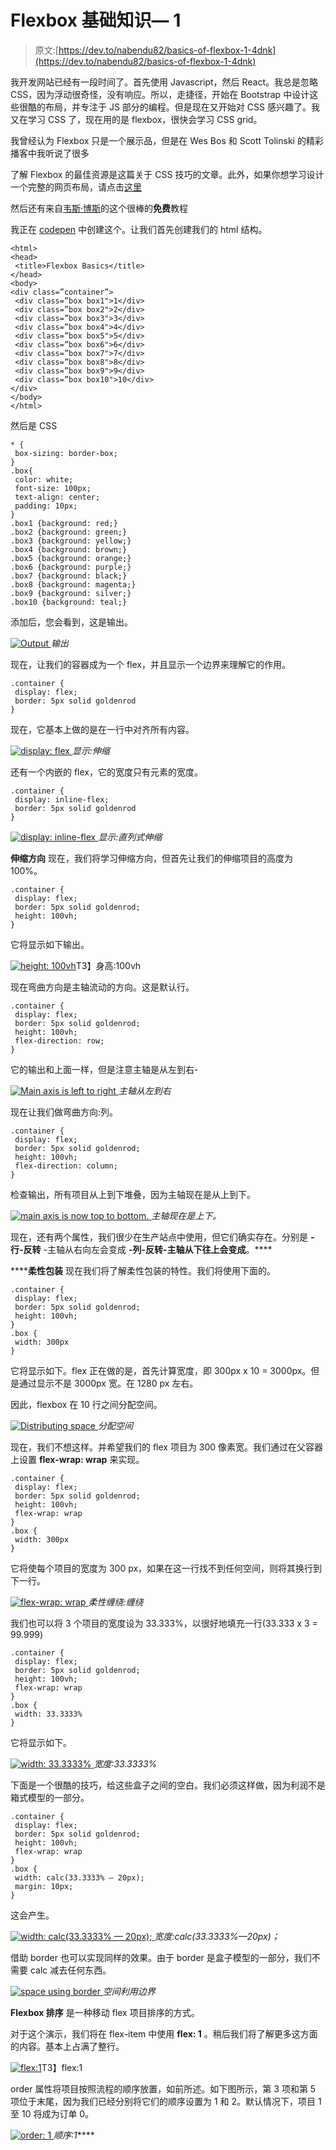 # Flexbox 基础知识— 1

> 原文:[https://dev.to/nabendu82/basics-of-flexbox-1-4dnk](https://dev.to/nabendu82/basics-of-flexbox-1-4dnk)

我开发网站已经有一段时间了。首先使用 Javascript，然后 React。我总是忽略 CSS，因为浮动很奇怪，没有响应。所以，走捷径，开始在 Bootstrap 中设计这些很酷的布局，并专注于 JS 部分的编程。但是现在又开始对 CSS 感兴趣了。我又在学习 CSS 了，现在用的是 flexbox，很快会学习 CSS grid。

我曾经认为 Flexbox 只是一个展示品，但是在 Wes Bos 和 Scott Tolinski 的精彩播客中我听说了很多

了解 Flexbox 的最佳资源是这篇关于 CSS 技巧的文章。此外，如果你想学习设计一个完整的网页布局，请点击[这里](https://css-tricks.com/designing-a-product-page-layout-with-flexbox/)

然后还有来自[韦斯·博斯](https://flexbox.io/)的这个很棒的**免费**教程

我正在 [codepen](https://codepen.io/nabendu82/pen/mLRxLR) 中创建这个。让我们首先创建我们的 html 结构。

```
<html>
<head>
 <title>Flexbox Basics</title>
</head>
<body>
<div class=”container”>
 <div class=”box box1">1</div>
 <div class=”box box2">2</div>
 <div class=”box box3">3</div>
 <div class=”box box4">4</div>
 <div class=”box box5">5</div>
 <div class=”box box6">6</div>
 <div class=”box box7">7</div>
 <div class=”box box8">8</div>
 <div class=”box box9">9</div>
 <div class=”box box10">10</div>
</div>
</body>
</html> 
```

然后是 CSS

```
* {
 box-sizing: border-box;
}
.box{
 color: white;
 font-size: 100px;
 text-align: center;
 padding: 10px;
}
.box1 {background: red;}
.box2 {background: green;}
.box3 {background: yellow;}
.box4 {background: brown;}
.box5 {background: orange;}
.box6 {background: purple;}
.box7 {background: black;}
.box8 {background: magenta;}
.box9 {background: silver;}
.box10 {background: teal;} 
```

添加后，您会看到，这是输出。

[![Output](../Images/ac0d9e7cd4ed854603b5c2dc7aac402c.png) ](https://res.cloudinary.com/practicaldev/image/fetch/s--ws8VUV9G--/c_limit%2Cf_auto%2Cfl_progressive%2Cq_auto%2Cw_880/https://cdn-images-1.medium.com/max/2836/1%2Ah4EUTkAh--FueNdtt8_-lg.png) *输出*

现在，让我们的容器成为一个 flex，并且显示一个边界来理解它的作用。

```
.container {
 display: flex;
 border: 5px solid goldenrod
} 
```

现在，它基本上做的是在一行中对齐所有内容。

[![display: flex](../Images/079f003d96674f368074bd12ebe15dff.png) ](https://res.cloudinary.com/practicaldev/image/fetch/s--35VYG_NS--/c_limit%2Cf_auto%2Cfl_progressive%2Cq_auto%2Cw_880/https://cdn-images-1.medium.com/max/2850/1%2AIjXZqlZJrhiqVHPQxavZ9A.png) *显示:伸缩*

还有一个内嵌的 flex，它的宽度只有元素的宽度。

```
.container {
 display: inline-flex;
 border: 5px solid goldenrod
} 
```

[![display: inline-flex](../Images/7827e907ef37746755b7189c16b4a436.png) ](https://res.cloudinary.com/practicaldev/image/fetch/s--fpEAj3aO--/c_limit%2Cf_auto%2Cfl_progressive%2Cq_auto%2Cw_880/https://cdn-images-1.medium.com/max/2848/1%2AcEmmEJGbiG2xNxVRmpRLfw.png) *显示:直列式伸缩*

**伸缩方向**
现在，我们将学习伸缩方向，但首先让我们的伸缩项目的高度为 100%。

```
.container {
 display: flex;
 border: 5px solid goldenrod;
 height: 100vh;
} 
```

它将显示如下输出。

[![height: 100vh](../Images/b6157e4e1b7ea338e654e52f0e39ec62.png)](https://res.cloudinary.com/practicaldev/image/fetch/s--cWn5Befq--/c_limit%2Cf_auto%2Cfl_progressive%2Cq_auto%2Cw_880/https://cdn-images-1.medium.com/max/2840/1%2ANOeM8s7UB1PWZOKcbPllpg.png)T3】身高:100vh

现在弯曲方向是主轴流动的方向。这是默认行。

```
.container {
 display: flex;
 border: 5px solid goldenrod;
 height: 100vh;
 flex-direction: row;
} 
```

它的输出和上面一样，但是注意主轴是从左到右-

[![Main axis is left to right](../Images/d55dc38cd0d925750ad23cad04191742.png) ](https://res.cloudinary.com/practicaldev/image/fetch/s--bt-EAhnI--/c_limit%2Cf_auto%2Cfl_progressive%2Cq_auto%2Cw_880/https://cdn-images-1.medium.com/max/2840/1%2ArtfeFW3EBpv3_lIDzbUhnQ.png) *主轴从左到右*

现在让我们做弯曲方向:列。

```
.container {
 display: flex;
 border: 5px solid goldenrod;
 height: 100vh;
 flex-direction: column;
} 
```

检查输出，所有项目从上到下堆叠，因为主轴现在是从上到下。

[![main axis is now top to bottom.](../Images/6a1623e8b880f579f7e0e86243296270.png) ](https://res.cloudinary.com/practicaldev/image/fetch/s--tAK8sDL9--/c_limit%2Cf_auto%2Cfl_progressive%2Cq_auto%2Cw_880/https://cdn-images-1.medium.com/max/2838/1%2Az0W0W53K8bgbilKh7horDQ.png) *主轴现在是上下。*

现在，还有两个属性，我们很少在生产站点中使用，但它们确实存在。分别是
**-行-反转** -主轴从右向左会变成 ****-列-反转**-主轴从下往上会变成**。****

 ******柔性包装**
现在我们将了解柔性包装的特性。我们将使用下面的。

```
.container {
 display: flex;
 border: 5px solid goldenrod;
 height: 100vh;
}
.box {
 width: 300px
} 
```

它将显示如下。flex 正在做的是，首先计算宽度，即 300px x 10 = 3000px。但是通过显示不是 3000px 宽。在 1280 px 左右。

因此，flexbox 在 10 行之间分配空间。

[![Distributing space](../Images/8c29be00f0870bcae174b542262e4df3.png) ](https://res.cloudinary.com/practicaldev/image/fetch/s--tQUzRi-f--/c_limit%2Cf_auto%2Cfl_progressive%2Cq_auto%2Cw_880/https://cdn-images-1.medium.com/max/2832/1%2Azq87AHQHTjgBpblZhB8HyA.png) *分配空间*

现在，我们不想这样。并希望我们的 flex 项目为 300 像素宽。我们通过在父容器上设置 **flex-wrap: wrap** 来实现。

```
.container {
 display: flex;
 border: 5px solid goldenrod;
 height: 100vh;
 flex-wrap: wrap
}
.box {
 width: 300px
} 
```

它将使每个项目的宽度为 300 px，如果在这一行找不到任何空间，则将其换行到下一行。

[![flex-wrap: wrap](../Images/7ee723361ccf2c10d7be181fb5c2ad10.png) ](https://res.cloudinary.com/practicaldev/image/fetch/s--Bt7Cmkgh--/c_limit%2Cf_auto%2Cfl_progressive%2Cq_auto%2Cw_880/https://cdn-images-1.medium.com/max/2830/1%2AXwk9ZllA61Qw2FzBYLMk-w.png) *柔性缠绕:缠绕*

我们也可以将 3 个项目的宽度设为 33.333%，以很好地填充一行(33.333 x 3 = 99.999)

```
.container {
 display: flex;
 border: 5px solid goldenrod;
 height: 100vh;
 flex-wrap: wrap
}
.box {
 width: 33.3333%
} 
```

它将显示如下。

[![width: 33.3333%](../Images/d32a9ddc6f8938a95e82a42addf6e966.png) ](https://res.cloudinary.com/practicaldev/image/fetch/s--L14o6sci--/c_limit%2Cf_auto%2Cfl_progressive%2Cq_auto%2Cw_880/https://cdn-images-1.medium.com/max/2832/1%2AwPN8b_-DG0d-BWK2axp6Tg.png) *宽度:33.3333%*

下面是一个很酷的技巧，给这些盒子之间的空白。我们必须这样做，因为利润不是箱式模型的一部分。

```
.container {
 display: flex;
 border: 5px solid goldenrod;
 height: 100vh;
 flex-wrap: wrap
}
.box {
 width: calc(33.3333% — 20px);
 margin: 10px;
} 
```

这会产生。

[![width: calc(33.3333% — 20px);](../Images/b1278ff8acb522025c850cb250420875.png) ](https://res.cloudinary.com/practicaldev/image/fetch/s--FnUwwsxS--/c_limit%2Cf_auto%2Cfl_progressive%2Cq_auto%2Cw_880/https://cdn-images-1.medium.com/max/2826/1%2AoHSxGNxbFDzaFbyev1Bx3Q.png) *宽度:calc(33.3333%—20px)；*

借助 border 也可以实现同样的效果。由于 border 是盒子模型的一部分，我们不需要 calc 减去任何东西。

[![space using border](../Images/3a81e883df88a6cdfed441216108c563.png) ](https://res.cloudinary.com/practicaldev/image/fetch/s--0C1895Yh--/c_limit%2Cf_auto%2Cfl_progressive%2Cq_auto%2Cw_880/https://cdn-images-1.medium.com/max/2838/1%2Ap9UH7q0rmjwQqkb_0Tf6Zw.png) *空间利用边界*

**Flexbox 排序**
是一种移动 flex 项目排序的方式。

对于这个演示，我们将在 flex-item 中使用 **flex: 1** 。稍后我们将了解更多这方面的内容。基本上占满了整行。

[![flex:1](../Images/2026f2257994f6277ad899ac430e80ae.png)](https://res.cloudinary.com/practicaldev/image/fetch/s--S7_3kdDj--/c_limit%2Cf_auto%2Cfl_progressive%2Cq_auto%2Cw_880/https://cdn-images-1.medium.com/max/2844/1%2AcKavXy-m_PdQtHap1tf7aw.png)T3】flex:1

order 属性将项目按照流程的顺序放置，如前所述。如下图所示，第 3 项和第 5 项位于末尾，因为我们已经分别将它们的顺序设置为 1 和 2。默认情况下，项目 1 至 10 将成为订单 0。

[![order: 1](../Images/bf99ff4501f5a532cf95b449e3e347d1.png) ](https://res.cloudinary.com/practicaldev/image/fetch/s--z9KEcFcn--/c_limit%2Cf_auto%2Cfl_progressive%2Cq_auto%2Cw_880/https://cdn-images-1.medium.com/max/2850/1%2Awc1LF0O2AzTTl1Kv2g-YFQ.png) *顺序:1*****